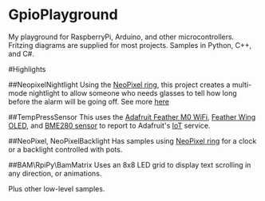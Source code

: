 # GpioPlayground
My playground for RaspberryPi, Arduino, and other microcontrollers. Fritzing diagrams are supplied for most projects. Samples in Python, C++, and C#.

#Highlights

##NeopixelNightlight
Using the [NeoPixel ring](https://www.adafruit.com/products/1643), this project creates a multi-mode 
nightlight to allow someone who needs glasses to tell how long before
the alarm will be going off.  See more [here](https://github.com/Seekatar/GpioPlayground/wiki) 

##TempPressSensor
This uses the [Adafruit Feather M0 WiFi](https://www.adafruit.com/products/3010), [Feather Wing OLED](https://www.adafruit.com/products/2900), and [BME280 sensor](https://www.adafruit.com/products/2652) to report to Adafruit's [IoT](https://learn.adafruit.com/adafruit-io) service.

##NeoPixel, NeoPixelBacklight
Has samples using [NeoPixel ring](https://www.adafruit.com/products/1643) for a clock or a backlight controlled with pots.

##BAM\RpiPy\BamMatrix
Uses an 8x8 LED grid to display text scrolling in any direction, or animations.

Plus other low-level samples. 
